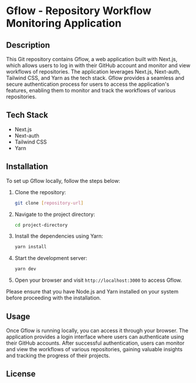 # Gflow - Repository Workflow Monitoring Application

## Description

This Git repository contains Gflow, a web application built with Next.js, which allows users to log in with their GitHub account and monitor and view workflows of repositories. The application leverages Next.js, Next-auth, Tailwind CSS, and Yarn as the tech stack. Gflow provides a seamless and secure authentication process for users to access the application's features, enabling them to monitor and track the workflows of various repositories.

## Tech Stack

- Next.js
- Next-auth
- Tailwind CSS
- Yarn

## Installation

To set up Gflow locally, follow the steps below:

1. Clone the repository:

   ```bash
   git clone [repository-url]
   ```

2. Navigate to the project directory:

   ```bash
   cd project-directory
   ```

3. Install the dependencies using Yarn:

   ```bash
   yarn install
   ```

4. Start the development server:

   ```bash
   yarn dev
   ```

5. Open your browser and visit `http://localhost:3000` to access Gflow.

Please ensure that you have Node.js and Yarn installed on your system before proceeding with the installation.

## Usage

Once Gflow is running locally, you can access it through your browser. The application provides a login interface where users can authenticate using their GitHub accounts. After successful authentication, users can monitor and view the workflows of various repositories, gaining valuable insights and tracking the progress of their projects.

## License

<!-- [License Name] (optional)

[License Description] (optional) -->

<!-- For more information, please refer to the [LICENSE](/LICENSE) file in this repository. -->